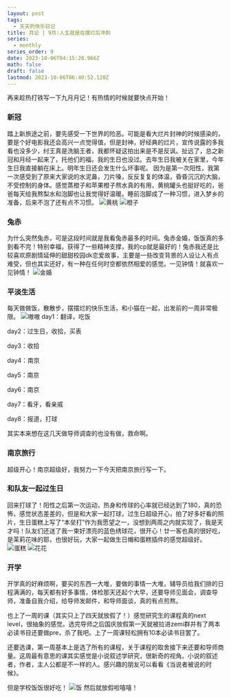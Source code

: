 ```yaml
---
layout: post
tags:
  - 天天的快乐日记
title: 月记 | 9月:人生就是在摆烂后冲刺
series:
  - monthly
series_order: 9
date: 2023-10-06T04:15:28.966Z
math: false
draft: false
lastmod: 2023-10-06T06:40:52.120Z
---
```

再来趁热打铁写一下九月月记！有热情的时候就要快点开始！

### 新冠

踏上新旅途之前，要先感受一下世界的险恶。可能是看大烂片封神的时候感染的，要是个好电影我还会高兴一点觉得值，但是封神，好经典的烂片，宣传说露的多我看也没多少，纣王真是洗脑王者，我都怀疑这拍出来是不是反讽。扯远了，总之新冠和月经一起来了，托他们的福，我的生日也没过。去年生日我被关在家里，今年生日我直接躺在床上。明年生日还会发生什么坏事呢。
因为是第一次阳性，我第一次感受到了原来大家说的水泥鼻，刀片嗓，反反复复的体温，昏昏沉沉的大脑，不受控制的身体。感觉蒸橙子和苹果橙子熬水真的有用，黄桃罐头也挺好吃的，爸爸每天给我熬梨水和泡脚也让我觉得好温暖。睡前泡脚成了一种习惯，进入梦乡的准备，后来不泡了还有点不习惯。
![黄桃](/img/微信图片_20231006142946.jpg)
![橙子](/img/微信图片_20231006142941.jpg)

### 兔赤

为什么突然兔赤，可是这段时间就是我看兔赤最多的时间。兔赤金婚，饭饭真的多到看不完！特别幸福，获得了一些精神支撑，我的cp就是最好的！兔赤我还是比较喜欢原剧情延伸的甜甜校园dk恋爱故事，主要是一些改变背景的人设让人有点难受，但也其实还好，有一种在任何时空都依然相爱的感觉。一见钟情！就喜欢一见钟情！
![金婚](/img/微信图片_20231006142952.jpg)

### 平淡生活

每天做做饭，散散步，摆摆烂的快乐生活，和小猫在一起，出发前的一周非常极限。
![嗷嗷](/img/微信图片_20231006142936.jpg)
day1：翻译，吃饭

day2：过生日，收拾，买表

day3：收拾

day4：南京

day5：南京

day6：南京

day7：看牙，看亲戚

day8：报道，打球

其实本来想在这几天做导师调查的也没有做，救命啊。

### 南京旅行

超级开心！南京超级好，我努力一下今天把南京旅行写一下。

### 和队友一起过生日

回来打球了！阳性之后第一次运动，热身和传球的心率就已经达到了180，真的恐怖，感觉状态差差的，但是和大家一起打球，过生日超级开心，拍了好多好看的照片，生日蛋糕上写了“本垒打”作为我愿望之一，没想到两周之内就实现了，我是天才吗！队友们还送了我一束好漂亮的蓝色绣球花，很开心！廿一客也真的很好吃，是茉莉花味的耶，也很好玩，大家一起做生日帽和蛋糕插件的感觉超级好。
![蛋糕](/img/微信图片_20231006142958.jpg)
![花花](/img/微信图片_20231006142927.jpg)

### 开学

开学真的好麻烦啊，要买的东西一大堆，要做的事情一大堆，辅导员给我们排的日程满满的，每天都有好多事情，体检那天还起个大早，还要导师见面会，调查导师，准备自我介绍，给导师发邮件，和导师面谈，真的有点煎熬。

也上了一周的课（其实只上了四天就放假了！）感觉研究生的课程真的next level，很抽象的感觉。选完导师之后国庆放假第一天就被拉进zemi群并有了两本必读书目还要做pre，杀了我吧。上了一周课轻松拥有10本必读书目罢了。

还要选课，第一周基本上是选了所有的课程，关于课程的取舍接下来还要和导师商量。这周最有意思的课其实感觉是小说叙述学研究，很新奇的视角。小说的叙述者，作者，主人公都是不一样的人。感兴趣的朋友可以看看《当说者被说的时候》。

但是学校饭饭很好吃！
![饭](/img/微信图片_20231006142852.jpg)
然后就放假啦嘻嘻！